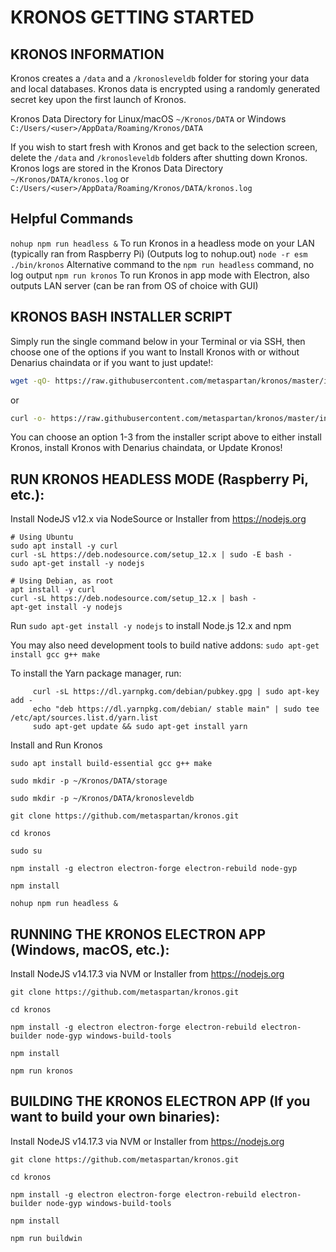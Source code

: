 # KRONOS GETTING STARTED

KRONOS INFORMATION
-----------------
Kronos creates a `/data` and a `/kronosleveldb` folder for storing your data and local databases. Kronos data is encrypted using a randomly generated secret key upon the first launch of Kronos.

Kronos Data Directory for Linux/macOS `~/Kronos/DATA` or Windows `C:/Users/<user>/AppData/Roaming/Kronos/DATA`

If you wish to start fresh with Kronos and get back to the selection screen, delete the `/data` and `/kronosleveldb` folders after shutting down Kronos. Kronos logs are stored in the Kronos Data Directory `~/Kronos/DATA/kronos.log` or `C:/Users/<user>/AppData/Roaming/Kronos/DATA/kronos.log`

Helpful Commands
-----------------
`nohup npm run headless &` To run Kronos in a headless mode on your LAN (typically ran from Raspberry Pi) (Outputs log to nohup.out)
`node -r esm ./bin/kronos` Alternative command to the `npm run headless` command, no log output
`npm run kronos` To run Kronos in app mode with Electron, also outputs LAN server (can be ran from OS of choice with GUI)

KRONOS BASH INSTALLER SCRIPT
-----------------
Simply run the single command below in your Terminal or via SSH, then choose one of the options if you want to Install Kronos with or without Denarius chaindata or if you want to just update!:

```bash
wget -qO- https://raw.githubusercontent.com/metaspartan/kronos/master/installkronos.sh | bash
```
or
```bash
curl -o- https://raw.githubusercontent.com/metaspartan/kronos/master/installkronos.sh | bash
```

You can choose an option 1-3 from the installer script above to either install Kronos, install Kronos with Denarius chaindata, or Update Kronos!

RUN KRONOS HEADLESS MODE (Raspberry Pi, etc.):
-----------------
Install NodeJS v12.x via NodeSource or Installer from https://nodejs.org

```
# Using Ubuntu
sudo apt install -y curl
curl -sL https://deb.nodesource.com/setup_12.x | sudo -E bash -
sudo apt-get install -y nodejs

# Using Debian, as root
apt install -y curl
curl -sL https://deb.nodesource.com/setup_12.x | bash -
apt-get install -y nodejs
```
Run `sudo apt-get install -y nodejs` to install Node.js 12.x and npm

You may also need development tools to build native addons:
`sudo apt-get install gcc g++ make`

To install the Yarn package manager, run:
```
     curl -sL https://dl.yarnpkg.com/debian/pubkey.gpg | sudo apt-key add -
     echo "deb https://dl.yarnpkg.com/debian/ stable main" | sudo tee /etc/apt/sources.list.d/yarn.list
     sudo apt-get update && sudo apt-get install yarn
```

Install and Run Kronos
```
sudo apt install build-essential gcc g++ make

sudo mkdir -p ~/Kronos/DATA/storage

sudo mkdir -p ~/Kronos/DATA/kronosleveldb

git clone https://github.com/metaspartan/kronos.git

cd kronos

sudo su

npm install -g electron electron-forge electron-rebuild node-gyp

npm install

nohup npm run headless &
```


RUNNING THE KRONOS ELECTRON APP (Windows, macOS, etc.):
-----------------
Install NodeJS v14.17.3 via NVM or Installer from https://nodejs.org
```
git clone https://github.com/metaspartan/kronos.git

cd kronos

npm install -g electron electron-forge electron-rebuild electron-builder node-gyp windows-build-tools

npm install

npm run kronos
```

BUILDING THE KRONOS ELECTRON APP (If you want to build your own binaries):
-----------------
Install NodeJS v14.17.3 via NVM or Installer from https://nodejs.org
```
git clone https://github.com/metaspartan/kronos.git

cd kronos

npm install -g electron electron-forge electron-rebuild electron-builder node-gyp windows-build-tools

npm install

npm run buildwin
```